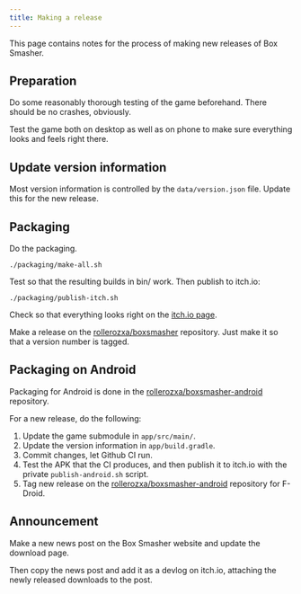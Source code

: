```yaml
---
title: Making a release
---
```


This page contains notes for the process of making new releases of Box Smasher.

<!--more-->

## Preparation
Do some reasonably thorough testing of the game beforehand. There should be no crashes, obviously.

Test the game both on desktop as well as on phone to make sure everything looks and feels right there.

## Update version information
Most version information is controlled by the `data/version.json` file. Update this for the new release.

## Packaging
Do the packaging.

```
./packaging/make-all.sh
```

Test so that the resulting builds in bin/ work. Then publish to itch.io:

```
./packaging/publish-itch.sh
```

Check so that everything looks right on the [itch.io page](https://rollerozxa.itch.io/box-smasher).

Make a release on the [rollerozxa/boxsmasher](https://github.com/rollerozxa/boxsmasher) repository. Just make it so that a version number is tagged.

## Packaging on Android
Packaging for Android is done in the [rollerozxa/boxsmasher-android](https://github.com/rollerozxa/boxsmasher-android) repository.

For a new release, do the following:

1. Update the game submodule in `app/src/main/`.
1. Update the version information in `app/build.gradle`.
1. Commit changes, let Github CI run.
1. Test the APK that the CI produces, and then publish it to itch.io with the private `publish-android.sh` script.
1. Tag new release on the [rollerozxa/boxsmasher-android](https://github.com/rollerozxa/boxsmasher-android) repository for F-Droid.

## Announcement
Make a new news post on the Box Smasher website and update the download page.

Then copy the news post and add it as a devlog on itch.io, attaching the newly released downloads to the post.
